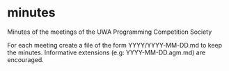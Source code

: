# minutes
Minutes of the meetings of the UWA Programming Competition Society

For each meeting create a file of the form YYYY/YYYY-MM-DD.md to keep the minutes. Informative extensions (e.g: YYYY-MM-DD.agm.md) are encouraged.
